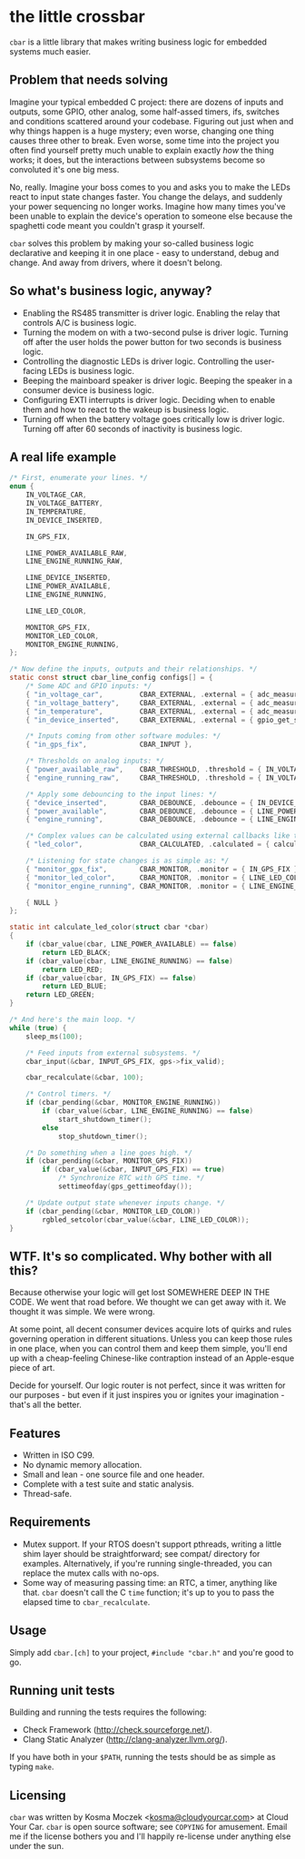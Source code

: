 # the little crossbar

``cbar`` is a little library that makes writing business logic for embedded
systems much easier.

## Problem that needs solving

Imagine your typical embedded C project: there are dozens of inputs and
outputs, some GPIO, other analog, some half-assed timers, ifs, switches and
conditions scattered around your codebase. Figuring out just when and why
things happen is a huge mystery; even worse, changing one thing causes three
other to break. Even worse, some time into the project you often find yourself
pretty much unable to explain exactly *how* the thing works; it does, but the
interactions between subsystems become so convoluted it's one big mess.

No, really. Imagine your boss comes to you and asks you to make the LEDs react
to input state changes faster. You change the delays, and suddenly your power
sequencing no longer works. Imagine how many times you've been unable to
explain the device's operation to someone else because the spaghetti code meant
you couldn't grasp it yourself.

``cbar`` solves this problem by making your so-called business logic declarative
and keeping it in one place - easy to understand, debug and change. And away
from drivers, where it doesn't belong.

## So what's business logic, anyway?

* Enabling the RS485 transmitter is driver logic. Enabling the relay that
  controls A/C is business logic.
* Turning the modem on with a two-second pulse is driver logic. Turning off
  after the user holds the power button for two seconds is business logic.
* Controlling the diagnostic LEDs is driver logic. Controlling the user-facing
  LEDs is business logic.
* Beeping the mainboard speaker is driver logic. Beeping the speaker in
  a consumer device is business logic.
* Configuring EXTI interrupts is driver logic. Deciding when to enable them
  and how to react to the wakeup is business logic.
* Turning off when the battery voltage goes critically low is driver logic.
  Turning off after 60 seconds of inactivity is business logic.

## A real life example

```c
/* First, enumerate your lines. */
enum {
    IN_VOLTAGE_CAR,
    IN_VOLTAGE_BATTERY,
    IN_TEMPERATURE,
    IN_DEVICE_INSERTED,

    IN_GPS_FIX,

    LINE_POWER_AVAILABLE_RAW,
    LINE_ENGINE_RUNNING_RAW,

    LINE_DEVICE_INSERTED,
    LINE_POWER_AVAILABLE,
    LINE_ENGINE_RUNNING,

    LINE_LED_COLOR,

    MONITOR_GPS_FIX,
    MONITOR_LED_COLOR,
    MONITOR_ENGINE_RUNNING,
};

/* Now define the inputs, outputs and their relationships. */
static const struct cbar_line_config configs[] = {
    /* Some ADC and GPIO inputs: */
    { "in_voltage_car",         CBAR_EXTERNAL, .external = { adc_measure, ADC_CHANNEL_VCAR  } },
    { "in_voltage_battery",     CBAR_EXTERNAL, .external = { adc_measure, ADC_CHANNEL_VBATT } },
    { "in_temperature",         CBAR_EXTERNAL, .external = { adc_measure, ADC_CHANNEL_TEMP  } },
    { "in_device_inserted",     CBAR_EXTERNAL, .external = { gpio_get_state, GPIO_PIN_INSDET } },

    /* Inputs coming from other software modules: */
    { "in_gps_fix",             CBAR_INPUT },

    /* Thresholds on analog inputs: */
    { "power_available_raw",    CBAR_THRESHOLD, .threshold = { IN_VOLTAGE_CAR, 11000, 10000 } },
    { "engine_running_raw",     CBAR_THRESHOLD, .threshold = { IN_VOLTAGE_CAR, 13300, 13100 } },

    /* Apply some debouncing to the input lines: */
    { "device_inserted",        CBAR_DEBOUNCE, .debounce = { IN_DEVICE_INSERTED,    1000,  1000 } },
    { "power_available",        CBAR_DEBOUNCE, .debounce = { LINE_POWER_AVAILABLE_RAW, 1000,  1000 } },
    { "engine_running",         CBAR_DEBOUNCE, .debounce = { LINE_ENGINE_RUNNING_RAW,     0, 10000 } },

    /* Complex values can be calculated using external callbacks like this: */
    { "led_color",              CBAR_CALCULATED, .calculated = { calculate_led_color } },

    /* Listening for state changes is as simple as: */
    { "monitor_gpx_fix",        CBAR_MONITOR, .monitor = { IN_GPS_FIX } },
    { "monitor_led_color",      CBAR_MONITOR, .monitor = { LINE_LED_COLOR } },
    { "monitor_engine_running", CBAR_MONITOR, .monitor = { LINE_ENGINE_RUNNING } },

    { NULL }
};

static int calculate_led_color(struct cbar *cbar)
{
    if (cbar_value(cbar, LINE_POWER_AVAILABLE) == false)
        return LED_BLACK;
    if (cbar_value(cbar, LINE_ENGINE_RUNNING) == false)
        return LED_RED;
    if (cbar_value(cbar, IN_GPS_FIX) == false)
        return LED_BLUE;
    return LED_GREEN;
}

/* And here's the main loop. */
while (true) {
    sleep_ms(100);

    /* Feed inputs from external subsystems. */
    cbar_input(&cbar, INPUT_GPS_FIX, gps->fix_valid);

    cbar_recalculate(&cbar, 100);

    /* Control timers. */
    if (cbar_pending(&cbar, MONITOR_ENGINE_RUNNING))
        if (cbar_value(&cbar, LINE_ENGINE_RUNNING) == false)
            start_shutdown_timer();
        else
            stop_shutdown_timer();

    /* Do something when a line goes high. */
    if (cbar_pending(&cbar, MONITOR_GPS_FIX))
        if (cbar_value(&cbar, INPUT_GPS_FIX) == true)
            /* Synchronize RTC with GPS time. */
            settimeofday(gps_gettimeofday());

    /* Update output state whenever inputs change. */
    if (cbar_pending(&cbar, MONITOR_LED_COLOR))
        rgbled_setcolor(cbar_value(&cbar, LINE_LED_COLOR));
}
```

## WTF. It's so complicated. Why bother with all this?

Because otherwise your logic will get lost SOMEWHERE DEEP IN THE CODE.
We went that road before. We thought we can get away with it. We thought
it was simple. We were wrong.

At some point, all decent consumer devices acquire lots of quirks and rules
governing operation in different situations. Unless you can keep those rules
in one place, when you can control them and keep them simple, you'll end up
with a cheap-feeling Chinese-like contraption instead of an Apple-esque piece
of art.

Decide for yourself. Our logic router is not perfect, since it was written
for our purposes - but even if it just inspires you or ignites your
imagination - that's all the better.

## Features

* Written in ISO C99.
* No dynamic memory allocation.
* Small and lean - one source file and one header.
* Complete with a test suite and static analysis.
* Thread-safe.

## Requirements

* Mutex support. If your RTOS doesn't support pthreads, writing a little shim
  layer should be straightforward; see compat/ directory for examples.
  Alternatively, if you're running single-threaded, you can replace the mutex
  calls with no-ops.
* Some way of measuring passing time: an RTC, a timer, anything like that.
  ``cbar`` doesn't call the C ``time`` function; it's up to you to pass the
  elapsed time to ``cbar_recalculate``.

## Usage

Simply add ``cbar.[ch]`` to your project, ``#include "cbar.h"`` and you're
good to go.

## Running unit tests

Building and running the tests requires the following:

* Check Framework (http://check.sourceforge.net/).
* Clang Static Analyzer (http://clang-analyzer.llvm.org/).

If you have both in your ``$PATH``, running the tests should be as simple as
typing ``make``.

## Licensing

``cbar`` was written by Kosma Moczek &lt;kosma@cloudyourcar.com&gt; at Cloud Your Car.
``cbar`` is open source software; see ``COPYING`` for amusement. Email me if the
license bothers you and I'll happily re-license under anything else under the sun.

